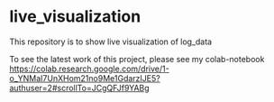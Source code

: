 # live_visualization
This repository is to show live visualization of log_data

To see the latest work of this project, please see my colab-notebook
https://colab.research.google.com/drive/1-o_YNMaI7UnXHom21no9Me1GdarzIJE5?authuser=2#scrollTo=JCgQFJf9YABg
